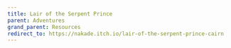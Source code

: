 ```yaml
---
title: Lair of the Serpent Prince
parent: Adventures
grand_parent: Resources
redirect_to: https://nakade.itch.io/lair-of-the-serpent-prince-cairn
---
```


